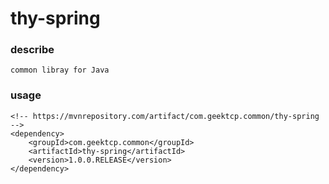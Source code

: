 # thy-spring

### describe
```
common libray for Java
```


### usage
```
<!-- https://mvnrepository.com/artifact/com.geektcp.common/thy-spring -->
<dependency>
    <groupId>com.geektcp.common</groupId>
    <artifactId>thy-spring</artifactId>
    <version>1.0.0.RELEASE</version>
</dependency>
```

